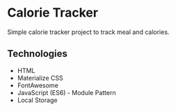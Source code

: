 # Calorie Tracker

Simple calorie tracker project to track meal and calories.

## Technologies

- HTML
- Materialize CSS
- FontAwesome
- JavaScript (ES6) - Module Pattern
- Local Storage
